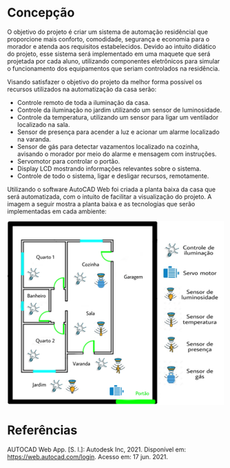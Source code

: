 # Concepção
O objetivo do projeto é criar um sistema de automação residêncial que proporcione mais conforto, comodidade, segurança e economia para o morador e atenda aos requisitos estabelecidos. Devido ao intuito didático do projeto, esse sistema será implementado em uma maquete que será projetada por cada aluno, utilizando componentes eletrônicos para simular o funcionamento dos equipamentos que seriam controlados na residência.

Visando satisfazer o objetivo do projeto da melhor forma possível os recursos utilizados na automatização da casa serão:

* Controle remoto de toda a iluminação da casa.
* Controle da iluminação no jardim utilizando um sensor de luminosidade.
* Controle da temperatura, utilizando um sensor para ligar um ventilador localizado na sala.
* Sensor de presença para acender a luz e acionar um alarme localizado na varanda.
* Sensor de gás para detectar vazamentos localizado na cozinha, avisando o morador por meio do alarme e mensagem com instruções.
* Servomotor para controlar o portão.
* Display LCD mostrando informações relevantes sobre o sistema.
* Controle de todo o sistema, ligar e desligar recursos, remotamente.

Utilizando o software AutoCAD Web foi criada a planta baixa da casa que será automatizada, com o intuito de facilitar a visualização do projeto. A imagem a seguir mostra a planta baixa e as tecnologias que serão implementadas em cada ambiente:

![Planta com ícones](./Imagens/planta_baixa.jpg)

# Referências

AUTOCAD Web App. [S. l.]: Autodesk Inc, 2021. Disponível em: https://web.autocad.com/login. Acesso em: 17 jun. 2021.
